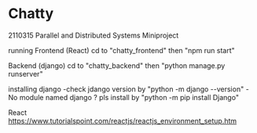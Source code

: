 # Chatty
2110315 Parallel and Distributed Systems Miniproject

running
Frontend (React)
cd to "chatty_frontend" then "npm run start"

Backend (django)
cd to "chatty_backend" then "python manage.py runserver"

installing
django
-check jdango version by "python -m django --version"
-No module named django ? pls install by "python -m pip install Django"

React
https://www.tutorialspoint.com/reactjs/reactjs_environment_setup.htm